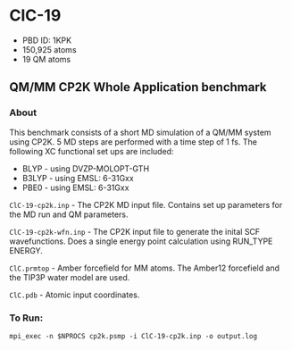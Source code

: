 # ClC-19

* PBD ID: 1KPK
* 150,925 atoms
* 19 QM atoms

## QM/MM CP2K Whole Application benchmark

### About

This benchmark consists of a short MD simulation of a QM/MM system using CP2K. 
5 MD steps are performed with a time step of 1 fs. The following XC functional
set ups are included:

* BLYP - using DVZP-MOLOPT-GTH
* B3LYP - using EMSL: 6-31Gxx
* PBE0 - using EMSL: 6-31Gxx


``ClC-19-cp2k.inp`` - The CP2K MD input file. Contains set up parameters for the MD run 
and QM parameters. 

``ClC-19-cp2k-wfn.inp`` - The CP2K input file to generate the inital SCF wavefunctions. Does
a single energy point calculation using RUN_TYPE ENERGY.

``ClC.prmtop`` - Amber forcefield for MM atoms. The Amber12 forcefield and
the TIP3P water model are used.

``ClC.pdb`` - Atomic input coordinates.




### To Run: 

    mpi_exec -n $NPROCS cp2k.psmp -i ClC-19-cp2k.inp -o output.log

